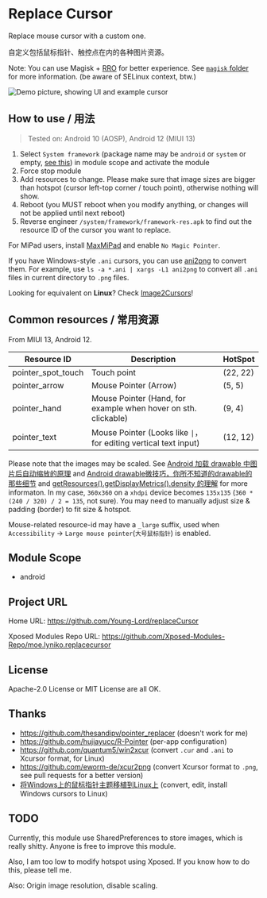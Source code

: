 # Replace Cursor

Replace mouse cursor with a custom one.

自定义包括鼠标指针、触控点在内的各种图片资源。

Note: You can use Magisk + [RRO](https://source.android.com/docs/core/runtime/rros) for better experience.
See [`magisk` folder](https://github.com/Young-Lord/replaceCursor/tree/master/magisk) for more information.
(be aware of SELinux context, btw.)

![Demo picture, showing UI and example cursor](https://github.com/Young-Lord/replaceCursor/assets/51789698/416d64cc-f065-4b55-953a-6766c27e9f6a)

## How to use / 用法

> Tested on:  Android 10 (AOSP), Android 12 (MIUI 13)

1. Select `System framework` (package name may be `android` or `system` or empty, [see this](https://github.com/LSPosed/LSPosed/releases/tag/v1.9.1)) in module scope and activate the module
2. Force stop module
3. Add resources to change. Please make sure that image sizes are bigger than hotspot (cursor left-top corner / touch point), otherwise nothing will show.
4. Reboot (you MUST reboot when you modify anything, or changes will not be applied until next reboot)
5. Reverse engineer `/system/framework/framework-res.apk` to find out the resource ID of the cursor you want to replace.

For MiPad users, install [MaxMiPad](https://github.com/Xposed-Modules-Repo/com.yifeplayte.maxmipadinput/releases/latest) and enable `No Magic Pointer`.

If you have Windows-style `.ani` cursors, you can use [ani2png](https://github.com/Mastermindzh/Scripts/blob/master/c%2B%2B/ani2png.c) to convert them.
For example, use `ls -a *.ani | xargs -L1 ani2png` to convert all `.ani` files in current directory to `.png` files.

Looking for equivalent on **Linux**? Check [Image2Cursors](https://github.com/Young-Lord/Image2Cursors)!

## Common resources / 常用资源

From MIUI 13, Android 12.

| Resource ID        | Description                                                                     | HotSpot  |
|--------------------|---------------------------------------------------------------------------------|----------|
| pointer_spot_touch | Touch point                                                                     | (22, 22) |
| pointer_arrow      | Mouse Pointer (Arrow)                                                           | (5, 5)   |
| pointer_hand       | Mouse Pointer (Hand, for example when hover on sth. clickable)                  | (9, 4)   |
| pointer_text       | Mouse Pointer (Looks like <code>&#124;</code>， for editing vertical text input) | (12, 12) |

Please note that the images may be scaled. See [Android 加载 drawable 中图片后自动缩放的原理](https://juejin.cn/post/6844903914022633480) and [Android drawable微技巧，你所不知道的drawable的那些细节](https://blog.csdn.net/guolin_blog/article/details/50727753#:~:text=%E5%8F%AF%E4%BB%A5%E7%9C%8B%E5%88%B0%EF%BC%8C%E6%AF%8F%E4%B8%80%E7%A7%8D%E5%AF%86%E5%BA%A6%E7%9A%84dpi%E8%8C%83%E5%9B%B4%E9%83%BD%E6%9C%89%E4%B8%80%E4%B8%AA%E6%9C%80%E5%A4%A7%E5%80%BC%EF%BC%8C%E8%BF%99%E4%B8%AA%E6%9C%80%E5%A4%A7%E5%80%BC%E4%B9%8B%E9%97%B4%E7%9A%84%E6%AF%94%E4%BE%8B%E5%B0%B1%E6%98%AF%E5%9B%BE%E7%89%87%E4%BC%9A%E8%A2%AB%E7%B3%BB%E7%BB%9F%E8%87%AA%E5%8A%A8%E6%94%BE%E5%A4%A7%E7%9A%84%E6%AF%94%E4%BE%8B%E3%80%82) and [getResources().getDisplayMetrics().density 的理解](https://blog.csdn.net/lgzaaron/article/details/52517941) for more informaton. In my case, `360x360` on a `xhdpi` device becomes `135x135` (`360 * (240 / 320) / 2 = 135`, not sure). You may need to manually adjust size & padding (border) to fit size & hotspot.

Mouse-related resource-id may have a `_large` suffix, used when `Accessibility` -> `Large mouse pointer`(`大号鼠标指针`) is enabled.

## Module Scope

- android

## Project URL

Home URL: <https://github.com/Young-Lord/replaceCursor>

Xposed Modules Repo URL: <https://github.com/Xposed-Modules-Repo/moe.lyniko.replacecursor>

## License

Apache-2.0 License or MIT License are all OK.

## Thanks

- <https://github.com/thesandipv/pointer_replacer> (doesn't work for me)
- <https://github.com/hujiayucc/R-Pointer> (per-app configuration)
- <https://github.com/quantum5/win2xcur> (convert `.cur` and `.ani` to Xcursor format, for Linux)
- <https://github.com/eworm-de/xcur2png> (convert Xcursor format to `.png`, see pull requests for a better version)
- [将Windows上的鼠标指针主题移植到Linux上](https://blog.csdn.net/qq_41172785/article/details/89063164) (convert, edit, install Windows cursors to Linux)

## TODO

Currently, this module use SharedPreferences to store images, which is really shitty. Anyone is free to improve this module.

Also, I am too low to modify hotspot using Xposed. If you know how to do this, please tell me.

Also: Origin image resolution, disable scaling.
